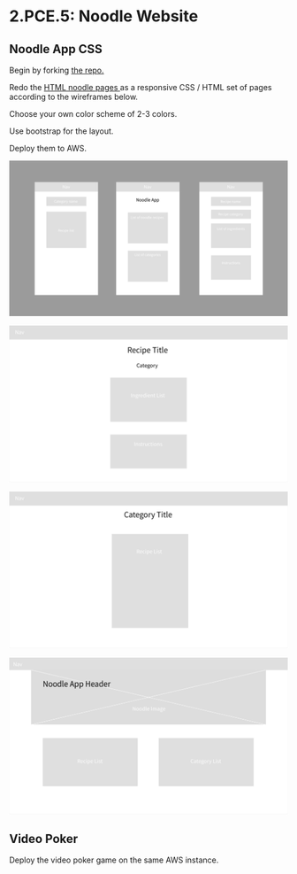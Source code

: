 # 2.PCE.5: Noodle Website

## Noodle App CSS

Begin by forking [the repo.](https://github.com/rocketacademy/noodle-app-css)

Redo the [HTML noodle pages ](../../1-front-end-basics/1.pce-post-class-exercises/1.pce.1-noodles.md)as a responsive CSS / HTML set of pages according to the wireframes below.

Choose your own color scheme of 2-3 colors.

Use bootstrap for the layout.

Deploy them to AWS.

![](../../.gitbook/assets/screen-shot-2020-11-08-at-11.56.38-pm.png)

![](../../.gitbook/assets/noodle_app_desktop.png)

![](../../.gitbook/assets/noodle_app_desktop-2.png)

![](../../.gitbook/assets/noodle_app_desktop-3.png)

## Video Poker

Deploy the video poker game on the same AWS instance.

